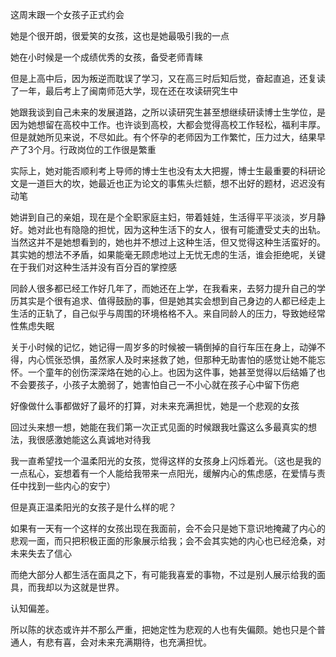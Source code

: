 


这周末跟一个女孩子正式约会

她是个很开朗，很爱笑的女孩，这也是她最吸引我的一点

她在小时候是一个成绩优秀的女孩，备受老师青睐

但是上高中后，因为叛逆而耽误了学习，又在高三时后知后觉，奋起直追，还复读了一年，最后考上了闽南师范大学，现在还在攻读研究生中

她跟我谈到自己未来的发展道路，之所以读研究生甚至想继续研读博士生学位，是因为她想留在高校中工作。也许谈到高校，大都会觉得高校工作轻松，福利丰厚。但是就她所见来说，不尽如此。有个怀孕的老师因为工作繁忙，压力过大，结果早产了3个月。行政岗位的工作很是繁重

实际上，她对能否顺利考上导师的博士生也没有太大把握，博士生最重要的科研论文是一道巨大的坎，她最近也正为论文的事焦头烂额，想不出好的题材，迟迟没有动笔

她讲到自己的亲姐，现在是个全职家庭主妇，带着娃娃，生活得平平淡淡，岁月静好。她对此也有隐隐的担忧，因为这种生活下的女人，很有可能遭受丈夫的出轨。当然这并不是她想看到的，她也并不想过上这种生活，但又觉得这种生活蛮好的。其实她的想法不矛盾，如果能毫无顾虑地过上无忧无虑的生活，谁会拒绝呢，关键在于我们对这种生活并没有百分百的掌控感

同龄人很多都已经工作好几年了，而她还在上学，在我看来，去努力提升自己的学历其实是个很有追求、值得鼓励的事，但是她其实会想到自己身边的人都已经走上生活的正轨了，自己似乎与周围的环境格格不入。来自同龄人的压力，导致她经常性焦虑失眠

关于小时候的记忆，她记得一周岁多的时候被一辆倒掉的自行车压在身上，动弹不得，内心慌张恐惧，虽然家人及时来拯救了她，但那种无助害怕的感觉让她不能忘怀。一个童年的创伤深深烙在她的心上。也因为这件事，她甚至觉得以后结婚了也不会要孩子，小孩子太脆弱了，她害怕自己一不小心就在孩子心中留下伤疤

好像做什么事都做好了最坏的打算，对未来充满担忧，她是一个悲观的女孩


回过头来想一想，她能在我们第一次正式见面的时候跟我吐露这么多最真实的想法，我很感激她能这么真诚地对待我

我一直希望找一个温柔阳光的女孩，觉得这样的女孩身上闪烁着光。（这也是我的一点私心，妄想着有一个人能给我带来一点阳光，缓解内心的焦虑感，在爱情与责任中找到一些内心的安宁）

但是真正温柔阳光的女孩子是什么样的呢？

如果有一天有一个这样的女孩出现在我面前，会不会只是她下意识地掩藏了内心的悲观一面，而只把积极正面的形象展示给我；会不会其实她的内心也已经沧桑，对未来失去了信心

而绝大部分人都生活在面具之下，有可能我喜爱的事物，不过是别人展示给我的面具，而我却以为这就是世界。

认知偏差。

所以陈的状态或许并不那么严重，把她定性为悲观的人也有失偏颇。她也只是个普通人，有悲有喜，会对未来充满期待，也充满担忧。




